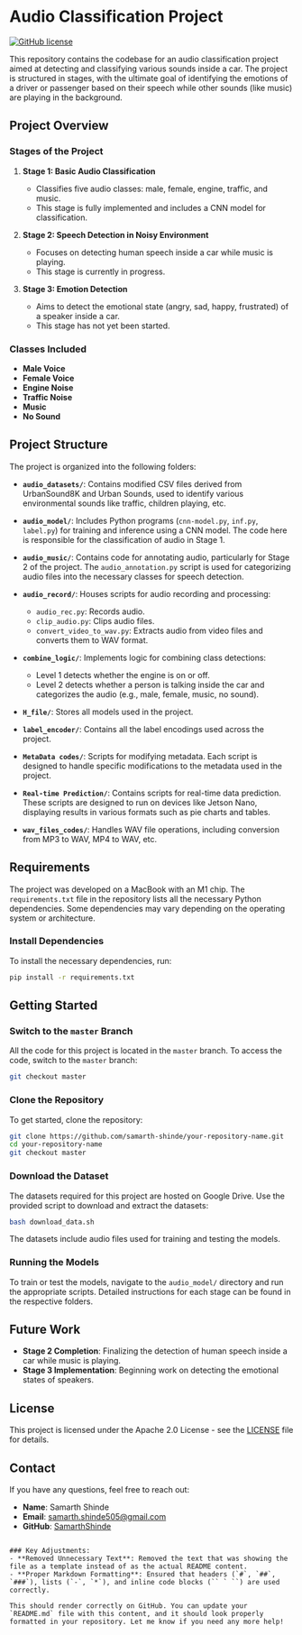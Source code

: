 # Audio Classification Project

[![GitHub license](https://img.shields.io/badge/license-Apache%202.0-blue.svg)](https://github.com/samarth-shinde/your-repository-name/blob/master/LICENSE)

This repository contains the codebase for an audio classification project aimed at detecting and classifying various sounds inside a car. The project is structured in stages, with the ultimate goal of identifying the emotions of a driver or passenger based on their speech while other sounds (like music) are playing in the background.

## Project Overview

### Stages of the Project

1. **Stage 1: Basic Audio Classification**
   - Classifies five audio classes: male, female, engine, traffic, and music.
   - This stage is fully implemented and includes a CNN model for classification.

2. **Stage 2: Speech Detection in Noisy Environment**
   - Focuses on detecting human speech inside a car while music is playing.
   - This stage is currently in progress.

3. **Stage 3: Emotion Detection**
   - Aims to detect the emotional state (angry, sad, happy, frustrated) of a speaker inside a car.
   - This stage has not yet been started.

### Classes Included

- **Male Voice**
- **Female Voice**
- **Engine Noise**
- **Traffic Noise**
- **Music**
- **No Sound**

## Project Structure

The project is organized into the following folders:

- **`audio_datasets/`**: Contains modified CSV files derived from UrbanSound8K and Urban Sounds, used to identify various environmental sounds like traffic, children playing, etc.

- **`audio_model/`**: Includes Python programs (`cnn-model.py`, `inf.py`, `label.py`) for training and inference using a CNN model. The code here is responsible for the classification of audio in Stage 1.

- **`audio_music/`**: Contains code for annotating audio, particularly for Stage 2 of the project. The `audio_annotation.py` script is used for categorizing audio files into the necessary classes for speech detection.

- **`audio_record/`**: Houses scripts for audio recording and processing:
  - `audio_rec.py`: Records audio.
  - `clip_audio.py`: Clips audio files.
  - `convert_video_to_wav.py`: Extracts audio from video files and converts them to WAV format.

- **`combine_logic/`**: Implements logic for combining class detections:
  - Level 1 detects whether the engine is on or off.
  - Level 2 detects whether a person is talking inside the car and categorizes the audio (e.g., male, female, music, no sound).

- **`H_file/`**: Stores all models used in the project.

- **`label_encoder/`**: Contains all the label encodings used across the project.

- **`MetaData codes/`**: Scripts for modifying metadata. Each script is designed to handle specific modifications to the metadata used in the project.

- **`Real-time Prediction/`**: Contains scripts for real-time data prediction. These scripts are designed to run on devices like Jetson Nano, displaying results in various formats such as pie charts and tables.

- **`wav_files_codes/`**: Handles WAV file operations, including conversion from MP3 to WAV, MP4 to WAV, etc.

## Requirements

The project was developed on a MacBook with an M1 chip. The `requirements.txt` file in the repository lists all the necessary Python dependencies. Some dependencies may vary depending on the operating system or architecture.

### Install Dependencies

To install the necessary dependencies, run:

```bash
pip install -r requirements.txt
```

## Getting Started

### Switch to the `master` Branch

All the code for this project is located in the `master` branch. To access the code, switch to the `master` branch:

```bash
git checkout master
```

### Clone the Repository

To get started, clone the repository:

```bash
git clone https://github.com/samarth-shinde/your-repository-name.git
cd your-repository-name
git checkout master
```

### Download the Dataset

The datasets required for this project are hosted on Google Drive. Use the provided script to download and extract the datasets:

```bash
bash download_data.sh
```

The datasets include audio files used for training and testing the models.

### Running the Models

To train or test the models, navigate to the `audio_model/` directory and run the appropriate scripts. Detailed instructions for each stage can be found in the respective folders.

## Future Work

- **Stage 2 Completion**: Finalizing the detection of human speech inside a car while music is playing.
- **Stage 3 Implementation**: Beginning work on detecting the emotional states of speakers.

## License

This project is licensed under the Apache 2.0 License - see the [LICENSE](https://github.com/samarth-shinde/your-repository-name/blob/master/LICENSE) file for details.

## Contact

If you have any questions, feel free to reach out:

- **Name**: Samarth Shinde
- **Email**: samarth.shinde505@gmail.com
- **GitHub**: [SamarthShinde](https://github.com/SamarthShinde)
```

### Key Adjustments:
- **Removed Unnecessary Text**: Removed the text that was showing the file as a template instead of as the actual README content.
- **Proper Markdown Formatting**: Ensured that headers (`#`, `##`, `###`), lists (`-`, `*`), and inline code blocks (`` ` ``) are used correctly.

This should render correctly on GitHub. You can update your `README.md` file with this content, and it should look properly formatted in your repository. Let me know if you need any more help!
